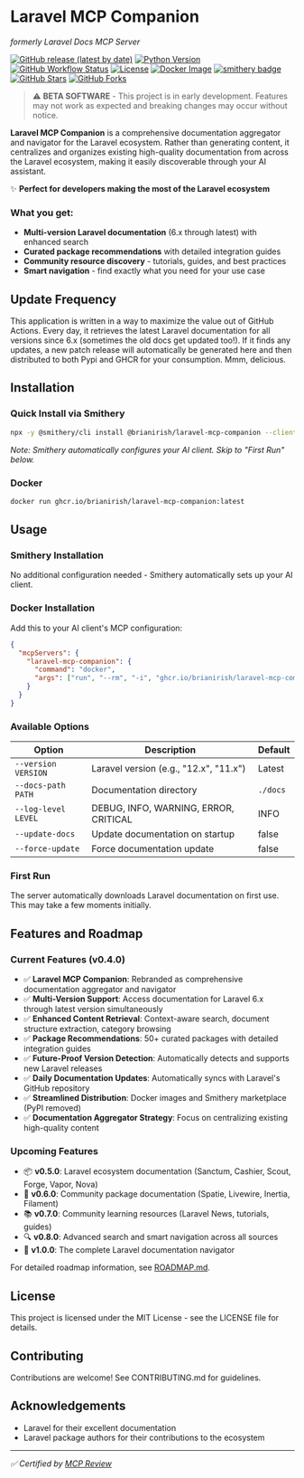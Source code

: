 # Laravel MCP Companion
*formerly Laravel Docs MCP Server*

[![GitHub release (latest by date)](https://img.shields.io/github/v/release/brianirish/laravel-mcp-companion)](https://github.com/brianirish/laravel-mcp-companion/releases)
[![Python Version](https://img.shields.io/badge/python-3.12%2B-blue)](https://www.python.org/downloads/)
[![GitHub Workflow Status](https://img.shields.io/github/actions/workflow/status/brianirish/laravel-mcp-companion/ci.yaml?branch=main&label=tests)](https://github.com/brianirish/laravel-mcp-companion/actions/workflows/ci.yaml)
[![License](https://img.shields.io/github/license/brianirish/laravel-mcp-companion)](https://github.com/brianirish/laravel-mcp-companion/blob/main/LICENSE)
[![Docker Image](https://img.shields.io/badge/docker-ghcr.io-blue)](https://github.com/brianirish/laravel-mcp-companion/pkgs/container/laravel-mcp-companion)
[![smithery badge](https://smithery.ai/badge/@brianirish/laravel-docs-mcp)](https://smithery.ai/server/@brianirish/laravel-docs-mcp)
[![GitHub Stars](https://img.shields.io/github/stars/brianirish/laravel-mcp-companion?style=social)](https://github.com/brianirish/laravel-mcp-companion)
[![GitHub Forks](https://img.shields.io/github/forks/brianirish/laravel-mcp-companion?style=social)](https://github.com/brianirish/laravel-mcp-companion)

> ⚠️ **BETA SOFTWARE** - This project is in early development. Features may not work as expected and breaking changes may occur without notice.

**Laravel MCP Companion** is a comprehensive documentation aggregator and navigator for the Laravel ecosystem. Rather than generating content, it centralizes and organizes existing high-quality documentation from across the Laravel ecosystem, making it easily discoverable through your AI assistant.

✨ **Perfect for developers making the most of the Laravel ecosystem**

### What you get:
- **Multi-version Laravel documentation** (6.x through latest) with enhanced search
- **Curated package recommendations** with detailed integration guides
- **Community resource discovery** - tutorials, guides, and best practices
- **Smart navigation** - find exactly what you need for your use case

## Update Frequency

This application is written in a way to maximize the value out of GitHub Actions. Every day, it retrieves the latest Laravel documentation for all versions since 6.x (sometimes the old docs get updated too!). If it finds any updates, a new patch release will automatically be generated here and then distributed to both Pypi and GHCR for your consumption. Mmm, delicious.

## Installation

### Quick Install via Smithery

```bash
npx -y @smithery/cli install @brianirish/laravel-mcp-companion --client claude
```

*Note: Smithery automatically configures your AI client. Skip to "First Run" below.*

### Docker

```bash
docker run ghcr.io/brianirish/laravel-mcp-companion:latest
```

## Usage

### Smithery Installation
No additional configuration needed - Smithery automatically sets up your AI client.

### Docker Installation
Add this to your AI client's MCP configuration:

```json
{
  "mcpServers": {
    "laravel-mcp-companion": {
      "command": "docker",
      "args": ["run", "--rm", "-i", "ghcr.io/brianirish/laravel-mcp-companion:latest"]
    }
  }
}
```

### Available Options

| Option | Description | Default |
|--------|-------------|---------|
| `--version VERSION` | Laravel version (e.g., "12.x", "11.x") | Latest |
| `--docs-path PATH` | Documentation directory | `./docs` |
| `--log-level LEVEL` | DEBUG, INFO, WARNING, ERROR, CRITICAL | INFO |
| `--update-docs` | Update documentation on startup | false |
| `--force-update` | Force documentation update | false |

### First Run

The server automatically downloads Laravel documentation on first use. This may take a few moments initially.


## Features and Roadmap

### Current Features (v0.4.0)
- ✅ **Laravel MCP Companion**: Rebranded as comprehensive documentation aggregator and navigator
- ✅ **Multi-Version Support**: Access documentation for Laravel 6.x through latest version simultaneously
- ✅ **Enhanced Content Retrieval**: Context-aware search, document structure extraction, category browsing
- ✅ **Package Recommendations**: 50+ curated packages with detailed integration guides
- ✅ **Future-Proof Version Detection**: Automatically detects and supports new Laravel releases
- ✅ **Daily Documentation Updates**: Automatically syncs with Laravel's GitHub repository
- ✅ **Streamlined Distribution**: Docker images and Smithery marketplace (PyPI removed)
- ✅ **Documentation Aggregator Strategy**: Focus on centralizing existing high-quality content

### Upcoming Features
- 📦 **v0.5.0**: Laravel ecosystem documentation (Sanctum, Cashier, Scout, Forge, Vapor, Nova)
- 🌟 **v0.6.0**: Community package documentation (Spatie, Livewire, Inertia, Filament)
- 📚 **v0.7.0**: Community learning resources (Laravel News, tutorials, guides)
- 🔍 **v0.8.0**: Advanced search and smart navigation across all sources
- 🚀 **v1.0.0**: The complete Laravel documentation navigator

For detailed roadmap information, see [ROADMAP.md](ROADMAP.md).

## License

This project is licensed under the MIT License - see the LICENSE file for details.

## Contributing

Contributions are welcome! See CONTRIBUTING.md for guidelines.

## Acknowledgements

- Laravel for their excellent documentation
- Laravel package authors for their contributions to the ecosystem

---
*✅ Certified by [MCP Review](https://mcpreview.com/mcp-servers/brianirish/laravel-mcp-companion)*